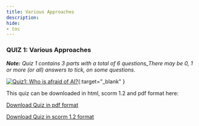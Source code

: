 ```yaml
---
title: Various Approaches
description:
hide:
- toc
---
```

### QUIZ 1: Various Approaches


_**Note:** Quiz 1 contains 3 parts with a total of 6 questions_There may be 0, 1 or more (or all) answers to tick, on some questions._


[![Quiz1: Who is afraid of AI?](../Images/I4T-quiz-module3.png.png)](activities-1/HTML/AI4T-quiz-module1-who-is-afardi-of-ai-html/index.html){:target="_blank" }



This quiz can be downloaded in html, scorm 1.2 and pdf format here:


[Download Quiz in pdf format](activities-1/PDF/AI4T-quiz-module1-who-is-afraid-of-ai.pdf)

[Download Quiz in scorm 1.2 format](activities-1/SCORM/AI4T-quiz-module1-who-is-afraid-of-ai-scorm12/imsmanifest.xml)
